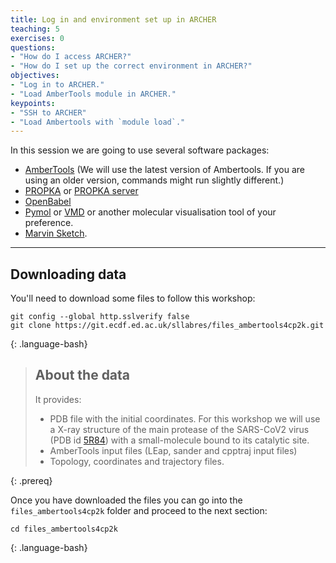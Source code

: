 ```yaml
---
title: Log in and environment set up in ARCHER 
teaching: 5
exercises: 0
questions:
- "How do I access ARCHER?"
- "How do I set up the correct environment in ARCHER?"
objectives:
- "Log in to ARCHER."
- "Load AmberTools module in ARCHER."
keypoints:
- "SSH to ARCHER"
- "Load Ambertools with `module load`."
---
```



In this session we are going to use several software packages:  

- [AmberTools](https://ambermd.org/AmberTools.php) (We will use the latest version of Ambertools. If you are using an older version, commands might run slightly different.)
- [PROPKA](https://github.com/jensengroup/propka-3.1) or [PROPKA server](http://server.poissonboltzmann.org/pdb2pqr) 
- [OpenBabel](http://openbabel.org/wiki/Main_Page)
- [Pymol](https://sourceforge.net/projects/pymol/) or [VMD](https://www.ks.uiuc.edu/Research/vmd/) or another molecular visualisation tool of your preference.
- [Marvin Sketch](https://chemaxon.com/products/marvin).


***

## Downloading data

You'll need to download some files to follow this workshop:
~~~
git config --global http.sslverify false
git clone https://git.ecdf.ed.ac.uk/sllabres/files_ambertools4cp2k.git
~~~
{: .language-bash}


> ## About the data
>
> It provides:
> * PDB file  with the initial coordinates. For this workshop we will use a X-ray structure of the main protease of the SARS-CoV2 virus (PDB id [5R84](https://www.rcsb.org/structure/5R84)) with a small-molecule bound to its catalytic site.
> * AmberTools input files (LEap, sander and cpptraj input files)
> * Topology, coordinates and trajectory files. 
>
{: .prereq}

Once you have downloaded the files you can go into the `files_ambertools4cp2k` folder and proceed to the next section:

~~~
cd files_ambertools4cp2k
~~~
{: .language-bash}
